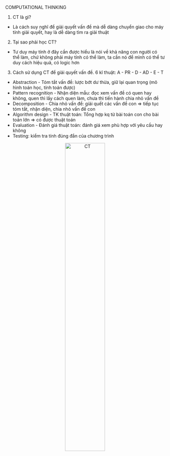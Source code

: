 COMPUTATIONAL THINKING

1. CT là gì?
- Là cách suy nghĩ để giải quyết vấn đề mà dễ dàng chuyển giao cho máy tính giải quyết, hay là dễ dàng tìm ra giải thuật

2. Tại sao phải học CT?
- Tư duy máy tính ở đây cần được hiểu là nói về khả năng con người có thể làm, chứ không phải máy tính có thể làm, ta cần nó để mình có thể tư duy cách hiệu quả, có logic hơn

3. Cách sử dụng CT để giải quyết vấn đề.
6 kĩ thuật: A - PR - D - AD - E - T
- Abstraction - Tóm tắt vấn đề: lược bớt dư thừa, giữ lại quan trọng (mô hình toán học, tính toán được)
- Pattern recognition - Nhận diện mẫu: đọc xem vấn đề có quen hay không, quen thì lấy cách quen làm, chưa thì tiến hành chia nhỏ vấn đề
- Decomposition - Chia nhỏ vấn đề: giải quết các vấn đề con => tiếp tục tóm tắt, nhận diện, chia nhỏ vấn đề con
- Algorithm design - TK thuật toán: Tổng hợp kq từ bài toán con cho bài toán lớn => có được thuật toán
- Evaluation - Đánh giá thuật toán: đánh giá xem phù hợp với yêu cầu hay không
- Testing: kiểm tra tính đúng đắn của chương trình

<p align="center">
  <a style="border: none;">
    <img src="https://steamacademy.edu.vn/wp-content/uploads/2018/12/ComputationalThinkingProductLogo.png" alt="CT" style="width:50%;height:50%;">
  </a>
</p>
